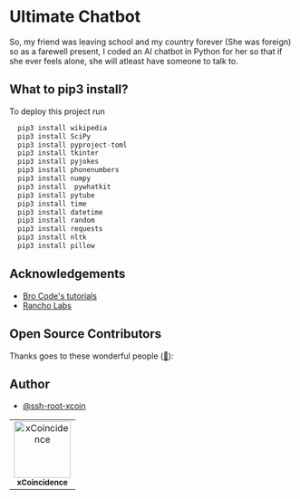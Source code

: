 # Ultimate Chatbot

So, my friend was leaving school and my country forever (She was foreign) so as a farewell present, I coded an AI chatbot in Python for her so that if she ever feels alone, she will atleast have someone to talk to.


## What to pip3 install?

To deploy this project run

```python
  pip3 install wikipedia
  pip3 install SciPy
  pip3 install pyproject-toml
  pip3 install tkinter
  pip3 install pyjokes
  pip3 install phonenumbers
  pip3 install numpy
  pip3 install  pywhatkit
  pip3 install pytube
  pip3 install time
  pip3 install datetime
  pip3 install random
  pip3 install requests
  pip3 install nltk
  pip3 install pillow
```


## Acknowledgements

 - [Bro Code's tutorials](https://www.youtube.com/@BroCodez)
 - [Rancho Labs](https://www.rancholabs.com)

## Open Source Contributors

Thanks goes to these wonderful people ([:hugs:](https://allcontributors.org/docs/en/emoji-key)):

<!-- ALL-CONTRIBUTORS-LIST:START - Do not remove or modify this section unless you want to add code to this project and contribute to master branch-->
<!-- prettier-ignore-start -->
<!-- markdownlint-disable -->
<!-- KEEP IN MIND THAT ONLY 4 PROFILES CAN BE IN ONE LINE SO JUST USE ANOTHER <tr> and </tr> TO CREATE AND FINISH A LINE -->
<table>
    <tbody>
        <tr>
            <td align="center">
                <a href="youtube.com/@xCoin_">
                    <img src="https://github.com/account" width="100px;" alt="xCoincidence"/>
                    <br />
                    <sub><b>xCoincidence</b></sub>
                </a> 
            </td>

## Author

- [@ssh-root-xcoin](https://www.github.com/ssh-root-xcoin)
